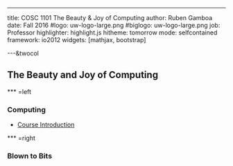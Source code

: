 ---

title:        COSC 1101 The Beauty & Joy of Computing
author:       Ruben Gamboa
date:         Fall 2016
#logo:         uw-logo-large.png
#biglogo:      uw-logo-large.png
job:          Professor
highlighter:  highlight.js
hitheme:      tomorrow
mode:         selfcontained
framework:    io2012
widgets:      [mathjax, bootstrap]

---&twocol

<style>
.title-slide {
     background-color: #EDE0CF; /* CBE7A5; #EDE0CF; ; #CA9F9D*/
     background-image: url(assets/img/uw-logo-large.png);
     background-repeat: no-repeat;
     background-position: center top;
   }
</style>

## The Beauty and Joy of Computing


*** =left

### Computing

* [Course Introduction](01-introduction.html)

<!--
* [Lab 1](03-lab-01.html)
* [Lab 2](05-lab-02.html)
* [Lab 3](07-lab-03.html)
* [Lab 4](10-lab-04.html)
* [Project Information](11-project-01.html)
* [Lab 5](13-lab-05.html)
* [Lab 6](14-lab-06.html)
* [Lab 7](16-lab-07.html)
* [Lab 8](17-lab-08.html)
* [Lab 9](18-lab-09.html)
-->

*** =right

### Blown to Bits

<!--
* [Ch 1. Digital Explosion](02-bitsbook-01.html)
* [Ch 1. Digital Explosion (Continued)](04-grit.html)
* [Ch 2. Naked in the Sunlight](06-bitsbook-02.html)
* [Ch 2. Naked in the Sunlight (Continued)](08-bitsbook-02.html)
* [Ch 2. Naked in the Sunlight (Continued)](09-bitsbook-02.html)
* [Ch 3. Ghosts in the Machine](12-bitsbook-03.html)
* [Ch 4. Needles in the Haystack](15-bitsbook-04.html)
-->


